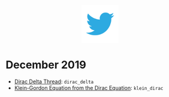 <div align="center">
<img src="../img/twitter.png" width="20%">
</div>

# December 2019
- [Dirac Delta Thread](https://twitter.com/astroparticular/status/1203031023417643008): `dirac_delta`
- [Klein-Gordon Equation from the Dirac Equation](https://twitter.com/astroparticular/status/1200668439091634176): `klein_dirac`
